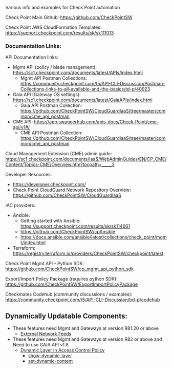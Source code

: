 Various info and examples for Check Point automation  

Check Point Main Github: <https://github.com/CheckPointSW>

Check Point AWS CloudFormation Templates: <https://support.checkpoint.com/results/sk/sk111013>

### Documentation Links:

API Documentation links:  
- Mgmt API (policy / blade management): <https://sc1.checkpoint.com/documents/latest/APIs/index.html>
    - Mgmt API Postman Collections: <https://community.checkpoint.com/t5/API-CLI-Discussion/Postman-Collections-links-to-all-available-and-the-basics/td-p/40923>
- Gaia API (Gateway OS settings): <https://sc1.checkpoint.com/documents/latest/GaiaAPIs/index.html>
    - Gaia API Postman Collection: <https://github.com/CheckPointSW/CloudGuardIaaS/tree/master/common/cme_api_postman>
- CME API: <https://app.swaggerhub.com/apis-docs/Check-Point/cme-api/v1#/>
    - CME API Postman Collection: <https://github.com/CheckPointSW/CloudGuardIaaS/tree/master/common/cme_api_postman>

Cloud Management Extension (CME) admin guide: <https://sc1.checkpoint.com/documents/IaaS/WebAdminGuides/EN/CP_CME/Content/Topics-CME/Overview.htm?tocpath=_____3>

Developer Resources:  
- <https://developer.checkpoint.com/>
- Check Point CloudGuard Network Repository Overview: <https://github.com/CheckPointSW/CloudGuardIaaS>

IAC providers:  
- Ansible:  
    - Getting started with Ansible: <https://support.checkpoint.com/results/sk/sk114661>
    - <https://github.com/CheckPointSW/cpAnsible>
    - <https://docs.ansible.com/ansible/latest/collections/check_point/mgmt/index.html>
- Terraform: <https://registry.terraform.io/providers/CheckPointSW/checkpoint/latest>

Check Point Mgmt API - Python SDK: <https://github.com/CheckPointSW/cp_mgmt_api_python_sdk>

Export/Import Policy Package (requires python SDK): <https://github.com/CheckPointSW/ExportImportPolicyPackage>

Checkmates Codehub (community discussions / examples): <https://community.checkpoint.com/t5/API-CLI-Discussion/bd-p/codehub>

## Dynamically Updatable Components:
- These features need Mgmt and Gateways at version R81.20 or above
    - [External Network Feeds](https://sc1.checkpoint.com/documents/R81.20/WebAdminGuides/EN/CP_R81.20_SecurityManagement_AdminGuide/Content/Topics-SECMG/Network_Feed.htm)
- These features need Mgmt and Gateways at version R82 or above and Need to use GAIA API v1.8
    - [Dynamic Layer in Access Control Policy](https://support.checkpoint.com/results/sk/sk182252)
        - [show-dynamic-layer](https://sc1.checkpoint.com/documents/latest/GaiaAPIs/#web/show-dynamic-layer~v1.8%20)
        - [set-dynamic-content](https://sc1.checkpoint.com/documents/latest/GaiaAPIs/#web/set-dynamic-content~v1.8%20)